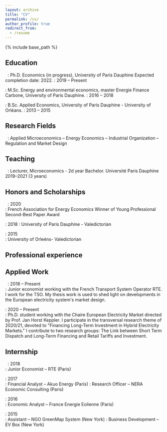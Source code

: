 ```yaml
---
layout: archive
title: "CV"
permalink: /cv/
author_profile: true
redirect_from:
  - /resume
---
```


{% include base_path %}

## Education

&nbsp;
: Ph.D. Economics (in progress), University of Paris Dauphine Expected completion date:  2022.
: 2019 – Present	

: M.Sc. Energy and environmental economics, master Energie Finance Carbone, University of Paris Dauphine.
: 2016 – 2018		

: B.Sc. Applied Economics, University of Paris Dauphine - University of Orléans.
: 2013 – 2015		


## Research Fields

&nbsp;
: Applied Microeconomics – Energy Economics – Industrial Organization – Regulation and Market Design


## Teaching

&nbsp;
: Lecturer, Microeconomics - 2d year Bachelor. Université Paris Dauphine 2019–2021 (3 years)


## Honors and Scholarships

&nbsp; 
: 2020		
: French Association for Energy Economics Winner of Young Professional Second-Best Paper Award

: 2018
: University of Paris Dauphine - Valedictorian 

: 2015		
: University of Orleéns- Valedictorian 


## Professional experience

Applied Work	
----------
&nbsp; 
: 2018 – Present	
: Junior economist working with the French Transport System Operator RTE. I work for the TSO. My thesis work is used to shed light on developments in the European electricity system's market design.


: 2020 – Present	
: Ph.D. student working with the Chaire European Electricity Market directed by Prof. Jan Horst Keppler. I participate in the transversal research theme of         2020/21, devoted to "Financing Long-Term Investment in Hybrid Electricity Markets." I contribute to two research groups: The Link between Short Term Dispatch and Long-Term Financing and Retail Tariffs and Investment.

Internship
----------
&nbsp; 
: 2018		
: Junior Economist – RTE (Paris)

: 2017		
: Financial Analyst – Akuo Energy (Paris)
: Research Officer – NERA Economic Consulting (Paris)

: 2016		
: Economic Analyst – France Energie Eolienne (Paris)

: 2015		
: Assistant – NGO GreenMap System (New York)
: Business Development – EV Box (New York)
